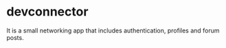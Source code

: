 # devconnector
It is a small networking app that includes authentication, profiles and forum posts.
